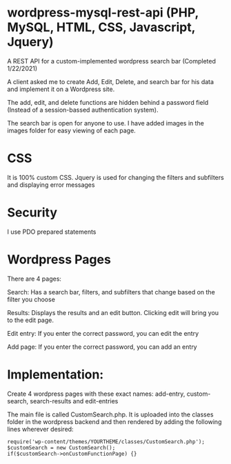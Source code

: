 # wordpress-mysql-rest-api (PHP, MySQL, HTML, CSS, Javascript, Jquery)
A REST API for a custom-implemented wordpress search bar (Completed 1/22/2021)

A client asked me to create Add, Edit, Delete, and search bar for his data and implement it on a Wordpress site.

The add, edit, and delete functions are hidden behind a password field (Instead of a session-bassed authentication system).

The search bar is open for anyone to use. I have added images in the images folder for easy viewing of each page.

# CSS
It is 100% custom CSS. Jquery is used for changing the filters and subfilters and displaying error messages

# Security
I use PDO prepared statements 

# Wordpress Pages
There are 4 pages:

Search: Has a search bar, filters, and subfilters that change based on the filter you choose

Results: Displays the results and an edit button. Clicking edit will bring you to the edit page.

Edit entry: If you enter the correct password, you can edit the entry

Add page: If you enter the correct password, you can add an entry

# Implementation:
Create 4 wordpress pages with these exact names: add-entry, custom-search, search-results and edit-entries

The main file is called CustomSearch.php. It is uploaded into the classes folder in the wordpress backend and then rendered by adding the following lines wherever desired:

```
require('wp-content/themes/YOURTHEME/classes/CustomSearch.php');
$customSearch = new CustomSearch();
if($customSearch->onCustomFunctionPage) {} 
```

